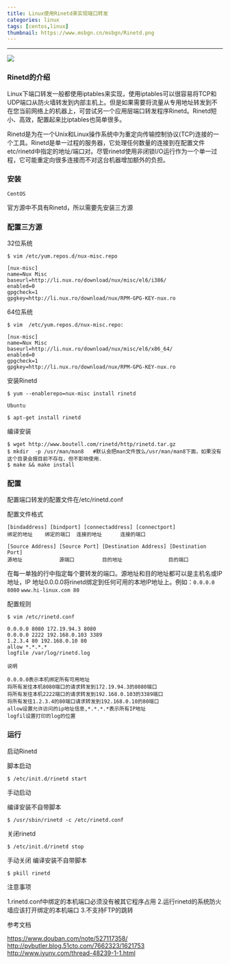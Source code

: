 ```yaml
---
title: Linux使用Rinetd来实现端口转发
categories: linux
tags: [centos,linux]
thumbnail: https://www.msbgn.cn/msbgn/Rinetd.png
---
```


-------------------


![](https://www.msbgn.cn/msbgn/Rinetd.png)


<!-- more -->


###  Rinetd的介绍
Linux下端口转发一般都使用iptables来实现，使用iptables可以很容易将TCP和UDP端口从防火墙转发到内部主机上。但是如果需要将流量从专用地址转发到不在您当前网络上的机器上，可尝试另一个应用层端口转发程序Rinetd。Rinetd短小、高效，配置起来比iptables也简单很多。

Rinetd是为在一个Unix和Linux操作系统中为重定向传输控制协议(TCP)连接的一个工具。Rinetd是单一过程的服务器，它处理任何数量的连接到在配置文件etc/rinetd中指定的地址/端口对。尽管rinetd使用非闭锁I/O运行作为一个单一过程，它可能重定向很多连接而不对这台机器增加额外的负担。

###  安装

`CentOS`

官方源中不具有Rinetd，所以需要先安装三方源
###  配置三方源

32位系统

```
$ vim /etc/yum.repos.d/nux-misc.repo

[nux-misc]
name=Nux Misc
baseurl=http://li.nux.ro/download/nux/misc/el6/i386/
enabled=0
gpgcheck=1
gpgkey=http://li.nux.ro/download/nux/RPM-GPG-KEY-nux.ro
```


64位系统

```
$ vim  /etc/yum.repos.d/nux-misc.repo:

[nux-misc]
name=Nux Misc
baseurl=http://li.nux.ro/download/nux/misc/el6/x86_64/
enabled=0
gpgcheck=1
gpgkey=http://li.nux.ro/download/nux/RPM-GPG-KEY-nux.ro
```


安装Rinetd

```
$ yum --enablerepo=nux-misc install rinetd
```


`Ubuntu`

```
$ apt-get install rinetd
```


编译安装

```
$ wget http://www.boutell.com/rinetd/http/rinetd.tar.gz
$ mkdir  -p /usr/man/man8   #默认会把man文件放么/usr/man/man8下面，如果没有这个目录会报目前不存在，但不影响使用. 
$ make && make install
```


###  配置


配置端口转发的配置文件在/etc/rinetd.conf



配置文件格式


```
[bindaddress] [bindport] [connectaddress] [connectport]
绑定的地址    绑定的端口  连接的地址      连接的端口

[Source Address] [Source Port] [Destination Address] [Destination Port]
源地址            源端口         目的地址               目的端口
```


在每一单独的行中指定每个要转发的端口。源地址和目的地址都可以是主机名或IP地址，IP 地址0.0.0.0将rinetd绑定到任何可用的本地IP地址上。例如：`0.0.0.0 8080` `www.hi-linux.com 80`


配置规则

```
$ vim /etc/rinetd.conf

0.0.0.0 8080 172.19.94.3 8080
0.0.0.0 2222 192.168.0.103 3389
1.2.3.4 80 192.168.0.10 80
allow *.*.*.*
logfile /var/log/rinetd.log
```


`说明`


```
0.0.0.0表示本机绑定所有可用地址
将所有发往本机8080端口的请求转发到172.19.94.3的8080端口
将所有发往本机2222端口的请求转发到192.168.0.103的3389端口
将所有发往1.2.3.4的80端口请求转发到192.168.0.10的80端口
allow设置允许访问的ip地址信息,*.*.*.*表示所有IP地址
logfil设置打印的log的位置
```


###  运行

启动Rinetd


脚本启动

```
$ /etc/init.d/rinetd start
```


手动启动

编译安装不自带脚本


```
$ /usr/sbin/rinetd -c /etc/rinetd.conf
```

关闭rinetd

```
$ /etc/init.d/rinetd stop
```

手动关闭
编译安装不自带脚本

```
$ pkill rinetd
```


注意事项



1.rinetd.conf中绑定的本机端口必须没有被其它程序占用
2.运行rinetd的系统防火墙应该打开绑定的本机端口
3.不支持FTP的跳转


参考文档

https://www.douban.com/note/527117358/
http://pvbutler.blog.51cto.com/7662323/1621753
http://www.iyunv.com/thread-48239-1-1.html
